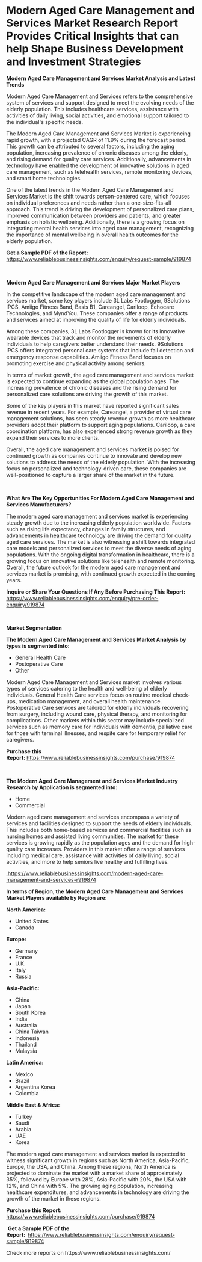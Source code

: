 <p><h1>Modern Aged Care Management and Services Market Research Report Provides Critical Insights that can help Shape Business Development and Investment Strategies</h1></p><p><strong>Modern Aged Care Management and Services Market Analysis and Latest Trends</strong></p>
<p><p>Modern Aged Care Management and Services refers to the comprehensive system of services and support designed to meet the evolving needs of the elderly population. This includes healthcare services, assistance with activities of daily living, social activities, and emotional support tailored to the individual's specific needs. </p><p>The Modern Aged Care Management and Services Market is experiencing rapid growth, with a projected CAGR of 11.9% during the forecast period. This growth can be attributed to several factors, including the aging population, increasing prevalence of chronic diseases among the elderly, and rising demand for quality care services. Additionally, advancements in technology have enabled the development of innovative solutions in aged care management, such as telehealth services, remote monitoring devices, and smart home technologies.</p><p>One of the latest trends in the Modern Aged Care Management and Services Market is the shift towards person-centered care, which focuses on individual preferences and needs rather than a one-size-fits-all approach. This trend is driving the development of personalized care plans, improved communication between providers and patients, and greater emphasis on holistic wellbeing. Additionally, there is a growing focus on integrating mental health services into aged care management, recognizing the importance of mental wellbeing in overall health outcomes for the elderly population.</p></p>
<p><strong>Get a Sample PDF of the Report:&nbsp;</strong> <a href="https://www.reliablebusinessinsights.com/enquiry/request-sample/919874">https://www.reliablebusinessinsights.com/enquiry/request-sample/919874</a></p>
<p>&nbsp;</p>
<p><strong>Modern Aged Care Management and Services Major Market Players</strong></p>
<p><p>In the competitive landscape of the modern aged care management and services market, some key players include 3L Labs Footlogger, 9Solutions IPCS, Amiigo Fitness Band, Basis B1, Careangel, Cariloop, Echocare Technologies, and MyndYou. These companies offer a range of products and services aimed at improving the quality of life for elderly individuals.</p><p>Among these companies, 3L Labs Footlogger is known for its innovative wearable devices that track and monitor the movements of elderly individuals to help caregivers better understand their needs. 9Solutions IPCS offers integrated personal care systems that include fall detection and emergency response capabilities. Amiigo Fitness Band focuses on promoting exercise and physical activity among seniors.</p><p>In terms of market growth, the aged care management and services market is expected to continue expanding as the global population ages. The increasing prevalence of chronic diseases and the rising demand for personalized care solutions are driving the growth of this market.</p><p>Some of the key players in this market have reported significant sales revenue in recent years. For example, Careangel, a provider of virtual care management solutions, has seen steady revenue growth as more healthcare providers adopt their platform to support aging populations. Cariloop, a care coordination platform, has also experienced strong revenue growth as they expand their services to more clients.</p><p>Overall, the aged care management and services market is poised for continued growth as companies continue to innovate and develop new solutions to address the needs of the elderly population. With the increasing focus on personalized and technology-driven care, these companies are well-positioned to capture a larger share of the market in the future.</p></p>
<p>&nbsp;</p>
<p><strong>What Are The Key Opportunities For Modern Aged Care Management and Services Manufacturers?</strong></p>
<p><p>The modern aged care management and services market is experiencing steady growth due to the increasing elderly population worldwide. Factors such as rising life expectancy, changes in family structures, and advancements in healthcare technology are driving the demand for quality aged care services. The market is also witnessing a shift towards integrated care models and personalized services to meet the diverse needs of aging populations. With the ongoing digital transformation in healthcare, there is a growing focus on innovative solutions like telehealth and remote monitoring. Overall, the future outlook for the modern aged care management and services market is promising, with continued growth expected in the coming years.</p></p>
<p><strong>Inquire or Share Your Questions If Any Before Purchasing This Report:</strong> <a href="https://www.reliablebusinessinsights.com/enquiry/pre-order-enquiry/919874">https://www.reliablebusinessinsights.com/enquiry/pre-order-enquiry/919874</a></p>
<p>&nbsp;</p>
<p><strong>Market Segmentation</strong></p>
<p><strong>The Modern Aged Care Management and Services Market Analysis by types is segmented into:</strong></p>
<p><ul><li>General Health Care</li><li>Postoperative Care</li><li>Other</li></ul></p>
<p><p>Modern Aged Care Management and Services market involves various types of services catering to the health and well-being of elderly individuals. General Health Care services focus on routine medical check-ups, medication management, and overall health maintenance. Postoperative Care services are tailored for elderly individuals recovering from surgery, including wound care, physical therapy, and monitoring for complications. Other markets within this sector may include specialized services such as memory care for individuals with dementia, palliative care for those with terminal illnesses, and respite care for temporary relief for caregivers.</p></p>
<p><strong>Purchase this Report:&nbsp;</strong><a href="https://www.reliablebusinessinsights.com/purchase/919874">https://www.reliablebusinessinsights.com/purchase/919874</a></p>
<p>&nbsp;</p>
<p><strong>The Modern Aged Care Management and Services Market Industry Research by Application is segmented into:</strong></p>
<p><ul><li>Home</li><li>Commercial</li></ul></p>
<p><p>Modern aged care management and services encompass a variety of services and facilities designed to support the needs of elderly individuals. This includes both home-based services and commercial facilities such as nursing homes and assisted living communities. The market for these services is growing rapidly as the population ages and the demand for high-quality care increases. Providers in this market offer a range of services including medical care, assistance with activities of daily living, social activities, and more to help seniors live healthy and fulfilling lives.</p></p>
<p><a href="https://www.reliablebusinessinsights.com/modern-aged-care-management-and-services-r919874">&nbsp;https://www.reliablebusinessinsights.com/modern-aged-care-management-and-services-r919874</a></p>
<p><strong>In terms of Region, the Modern Aged Care Management and Services Market Players available by Region are:</strong></p>
<p>
    <p> <strong> North America: </strong>
        <ul>
            <li>United States</li>
            <li>Canada</li>
        </ul>
        </p> 
    <p> <strong> Europe: </strong>
        <ul>
            <li>Germany</li>
            <li>France</li>
            <li>U.K.</li>
            <li>Italy</li>
            <li>Russia</li>
        </ul>
        </p> 
    <p> <strong> Asia-Pacific: </strong>
        <ul>
            <li>China</li>
            <li>Japan</li>
            <li>South Korea</li>
            <li>India</li>
            <li>Australia</li>
            <li>China Taiwan</li>
            <li>Indonesia</li>
            <li>Thailand</li>
            <li>Malaysia</li>
        </ul>
        </p> 
    <p> <strong> Latin America: </strong>
        <ul>
            <li>Mexico</li>
            <li>Brazil</li>
            <li>Argentina Korea</li>
            <li>Colombia</li>
        </ul>
        </p> 
    <p> <strong> Middle East & Africa: </strong>
        <ul>
            <li>Turkey</li>
            <li>Saudi</li>
            <li>Arabia</li>
            <li>UAE</li>
            <li>Korea</li>
        </ul>
    </p>
    </p>
<p><p>The modern aged care management and services market is expected to witness significant growth in regions such as North America, Asia-Pacific, Europe, the USA, and China. Among these regions, North America is projected to dominate the market with a market share of approximately 35%, followed by Europe with 28%, Asia-Pacific with 20%, the USA with 12%, and China with 5%. The growing aging population, increasing healthcare expenditures, and advancements in technology are driving the growth of the market in these regions.</p></p>
<p><strong>Purchase this Report: </strong><a href="https://www.reliablebusinessinsights.com/purchase/919874">https://www.reliablebusinessinsights.com/purchase/919874</a></p>
<p>&nbsp;<strong>Get a Sample PDF of the Report:&nbsp;&nbsp;</strong><a href="https://www.reliablebusinessinsights.com/enquiry/request-sample/919874">https://www.reliablebusinessinsights.com/enquiry/request-sample/919874</a></p>
<p><strong></strong></p>
<p>Check more reports on https://www.reliablebusinessinsights.com/</p>